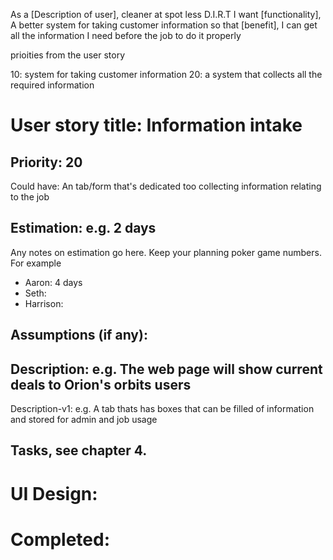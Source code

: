As a [Description of user], cleaner at spot less D.I.R.T
I want [functionality], A better system for taking customer information
so that [benefit], I can get all the information I need before the job to do it properly

prioities from the user story

10: system for taking customer information
20: a system that collects all the required information


# User story title: Information intake
## Priority: 20
Could have:
An tab/form that's dedicated too collecting information relating to the job


## Estimation: e.g. 2 days
Any notes on estimation go here. Keep your planning poker game numbers. For example
* Aaron: 4 days
* Seth:
* Harrison:


## Assumptions (if any):

## Description: e.g. The web page will show current deals to Orion's orbits users

Description-v1: e.g. A tab thats has boxes that can be filled of information and stored for admin and job usage

## Tasks, see chapter 4.



# UI Design:


# Completed: